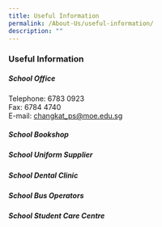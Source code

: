 ```yaml
---
title: Useful Information
permalink: /About-Us/useful-information/
description: ""
---
```

### Useful Information

##### School Office
Telephone: 6783 0923 <br>
Fax: 6784 4740 <br>
E-mail: [changkat_ps@moe.edu.sg](changkat_ps@moe.edu.sg)

##### School Bookshop

##### School Uniform Supplier

##### School Dental Clinic

##### School Bus Operators

##### School Student Care Centre



